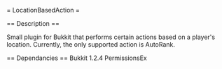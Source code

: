 = LocationBasedAction =

== Description ==

Small plugin for Bukkit that performs certain actions based on a player's location. Currently, the only supported action is AutoRank.

== Dependancies ==
Bukkit 1.2.4
PermissionsEx
